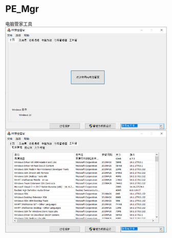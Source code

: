 # PE_Mgr
电脑管家工具
![Image text](https://github.com/yusakul/PE_Mgr/blob/master/20190505130529.png)
![Image text](https://github.com/yusakul/PE_Mgr/blob/master/20190505130555.png)
